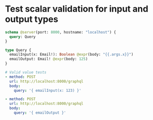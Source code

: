 # Test scalar validation for input and output types

```graphql @config
schema @server(port: 8000, hostname: "localhost") {
  query: Query
}

type Query {
  emailInput(x: Email!): Boolean @expr(body: "{{.args.x}}")
  emailOutput: Email! @expr(body: 125)
}
```

```yml @test
# Valid value tests
- method: POST
  url: http://localhost:8000/graphql
  body:
    query: '{ emailInput(x: 123) }'

- method: POST
  url: http://localhost:8000/graphql
  body:
    query: '{ emailOutput }'
```
